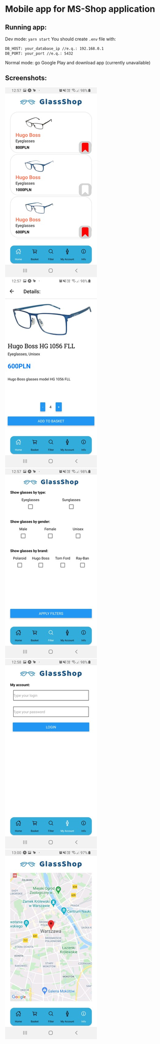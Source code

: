 # Mobile app for MS-Shop application

## Running app:

Dev mode: `yarn start`
You should create `.env` file with:
``` 
DB_HOST: your_database_ip //e.q.: 192.168.0.1 
DB_PORT: your_port //e.q.: 5432
```


Normal mode: go Google Play and download app (currently unavailable)

## Screenshots:
![Screenshot 1](./screenshots/1.jpg)
![Screenshot 2](./screenshots/2.jpg)
![Screenshot 3](./screenshots/3.jpg)
![Screenshot 4](./screenshots/4.jpg)
![Screenshot 2](./screenshots/5.jpg)
